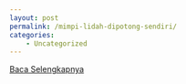 ```yaml
---
layout: post
permalink: /mimpi-lidah-dipotong-sendiri/
categories:
    - Uncategorized
---
```


[Baca Selengkapnya](/03)